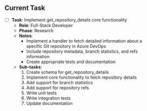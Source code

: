 ## Current Task

- [ ] **Task**: Implement get_repository_details core functionality
  - **Role**: Full-Stack Developer
  - **Phase**: Research
  - **Notes**:
    - Implement a handler to fetch detailed information about a specific Git repository in Azure DevOps
    - Include repository metadata, branch statistics, and refs information
    - Create appropriate tests and documentation
  - **Sub-tasks**:
    1. Create schema for get_repository_details
    2. Implement core functionality to fetch repository details
    3. Add support for branch statistics
    4. Add support for repository refs
    5. Write unit tests
    6. Write integration tests
    7. Update documentation
